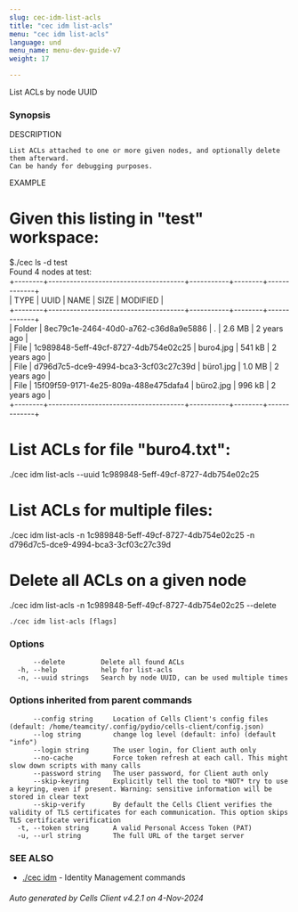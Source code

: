 ```yaml
---
slug: cec-idm-list-acls
title: "cec idm list-acls"
menu: "cec idm list-acls"
language: und
menu_name: menu-dev-guide-v7
weight: 17

---
```

List ACLs by node UUID

### Synopsis


DESCRIPTION	

	List ACLs attached to one or more given nodes, and optionally delete them afterward. 
	Can be handy for debugging purposes.

EXAMPLE

# Given this listing in "test" workspace:

$./cec ls -d test  
Found 4 nodes at test:  
+--------+--------------------------------------+-----------+--------+-------------+  
|  TYPE  |                 UUID                 |   NAME    |  SIZE  |  MODIFIED   |  
+--------+--------------------------------------+-----------+--------+-------------+  
| Folder | 8ec79c1e-2464-40d0-a762-c36d8a9e5886 | .         | 2.6 MB | 2 years ago |  
| File   | 1c989848-5eff-49cf-8727-4db754e02c25 | buro4.jpg | 541 kB | 2 years ago |  
| File   | d796d7c5-dce9-4994-bca3-3cf03c27c39d | büro1.jpg | 1.0 MB | 2 years ago |  
| File   | 15f09f59-9171-4e25-809a-488e475dafa4 | büro2.jpg | 996 kB | 2 years ago |  
+--------+--------------------------------------+-----------+--------+-------------+  

# List ACLs for file "buro4.txt":  
./cec idm list-acls --uuid 1c989848-5eff-49cf-8727-4db754e02c25
	
# List ACLs for multiple files:  
./cec idm list-acls -n 1c989848-5eff-49cf-8727-4db754e02c25 -n d796d7c5-dce9-4994-bca3-3cf03c27c39d
  
# Delete all ACLs on a given node  
./cec idm list-acls -n 1c989848-5eff-49cf-8727-4db754e02c25 --delete



```
./cec idm list-acls [flags]
```

### Options

```
      --delete         Delete all found ACLs
  -h, --help           help for list-acls
  -n, --uuid strings   Search by node UUID, can be used multiple times
```

### Options inherited from parent commands

```
      --config string     Location of Cells Client's config files (default: /home/teamcity/.config/pydio/cells-client/config.json)
      --log string        change log level (default: info) (default "info")
      --login string      The user login, for Client auth only
      --no-cache          Force token refresh at each call. This might slow down scripts with many calls
      --password string   The user password, for Client auth only
      --skip-keyring      Explicitly tell the tool to *NOT* try to use a keyring, even if present. Warning: sensitive information will be stored in clear text
      --skip-verify       By default the Cells Client verifies the validity of TLS certificates for each communication. This option skips TLS certificate verification
  -t, --token string      A valid Personal Access Token (PAT)
  -u, --url string        The full URL of the target server
```

### SEE ALSO

* [./cec idm](../cec-idm)	 - Identity Management commands

###### Auto generated by Cells Client v4.2.1 on 4-Nov-2024
